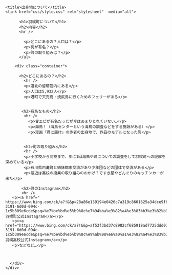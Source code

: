 
<html lang="ja">
  <head>
    <meta charset="utf-8">
    <meta name="viewport" content="width=device-width, initial-scale=1.0">
    
    <title>出身地について</title>
    <link href="css/style.css" rel="stylesheet"  media="all">
   
 </head>
 

  <body>
    <div class="container">
     
          <h1>羽幌町について</h1>
          <h2>内容</h2>
          <hr />
          
            <p>どこにあるの？人口は？</p>
            <p>何が有名？</p>
            <p>町の取り組みは？</p>
          </ul>

        <div class="container">

          <h2>どこにあるの？</h2>
            <hr />
            <p>道北の留萌管内にある</p>
            <p>人口は5,932人</p>
            <p>港町で天売島・焼尻島に行くためのフェリーがある</p>


           <h2>有名なもの</h2>
            <hr />
              <p>甘エビが有名だったが今はあまりとれていない…</p>
              <p>海鳥！（海鳥センターという海鳥の調査などをする施設がある）</p>
              <p>漫画『君に届け』の作者の出身地で、作品のモデルになった町</p>
         
         
            <h2>町の取り組み</h2>
            <hr />
            <p>小学校から高校まで、年に1回海鳥や町についての調査をして羽幌町への理解を深めている</p>
            <p>石川県内灘町と姉妹都市交流があり少年団などの団体で交流がある</p>
            <p>最近は高校の授業の取り組みのおかげ？ですき屋やどんぐりのキッチンカーが来た</p>

           <h2>町のInstagram</h2>
           <hr />
       <p><a href=" https://www.bing.com/ck/a?!&&p=28a86e139194e0426c7a319c8601625a34dce9f6cde0f1fce3ea719732a31bd4JmltdHM9MTc1ODI0MDAwMA&ptn=3&ver=2&hsh=4&fclid=16e30865-3191-6d0d-094c-1c5b309e6cde&psq=%e7%be%bd%e5%b9%8c%e7%94%ba%e3%82%a4%e3%83%b3%e3%82%b9%e3%82%bf&u=a1aHR0cHM6Ly93d3cuaW5zdGFncmFtLmNvbS9oYWJvcm9fb2ZmaWNpYWwv">羽幌町公式Instagram</a></p>
       <p><a href="https://www.bing.com/ck/a?!&&p=af53f3bd37c8982cf685918ad7725ddd075a7b0c1b967f4b82e296d559ae1803JmltdHM9MTc1ODI0MDAwMA&ptn=3&ver=2&hsh=4&fclid=16e30865-3191-6d0d-094c-1c5b309e6cde&psq=%e7%be%bd%e5%b9%8c%e9%ab%98%e6%a0%a1%e3%82%a4%e3%83%b3%e3%82%b9%e3%82%bf&u=a1aHR0cHM6Ly93d3cuaW5zdGFncmFtLmNvbS9oYWJvcm9faGlnaHNjaG9vbC8">羽幌高校公式Instagram</a></p>
       <p>などなど…</p>

       

      </div>
    </div>


  </body>
</html>


